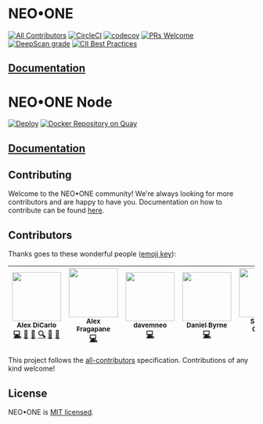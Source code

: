 # NEO•ONE
[![All Contributors](https://img.shields.io/badge/all_contributors-5-orange.svg?style=shield)](#contributors)
[![CircleCI](https://circleci.com/gh/neo-one-suite/neo-one.svg?style=shield)](https://circleci.com/gh/neo-one-suite/neo-one)
[![codecov](https://codecov.io/gh/neo-one-suite/neo-one/branch/master/graph/badge.svg)](https://codecov.io/gh/neo-one-suite/neo-one)
[![PRs Welcome](https://img.shields.io/badge/PRs-welcome-brightgreen.svg)](https://neo-one.io/docs/how-to-contribute)
[![DeepScan grade](https://deepscan.io/api/projects/1846/branches/8291/badge/grade.svg)](https://deepscan.io/dashboard#view=project&pid=1846&bid=8291)
[![CII Best Practices](https://bestpractices.coreinfrastructure.org/projects/1639/badge)](https://bestpractices.coreinfrastructure.org/projects/1639)

## [Documentation](https://neo-one.io)

# NEO•ONE Node
[![Deploy](https://www.herokucdn.com/deploy/button.svg)](https://heroku.com/deploy?template=https://github.com/danwbyrne/neo-one/tree/deployment)
[![Docker Repository on Quay](https://quay.io/repository/neoone/node/status "Docker Repository on Quay")](https://quay.io/repository/neoone/node)

## [Documentation](https://neo-one.io)

## Contributing

Welcome to the NEO•ONE community! We're always looking for more contributors and are happy to have you. Documentation on how to contribute can be found [here](https://neo-one.io/docs/how-to-contribute).

## Contributors

Thanks goes to these wonderful people ([emoji key](https://github.com/kentcdodds/all-contributors#emoji-key)):

<!-- ALL-CONTRIBUTORS-LIST:START - Do not remove or modify this section -->
<!-- prettier-ignore -->
| [<img src="https://avatars0.githubusercontent.com/u/1311014?v=4" width="100px;"/><br /><sub><b>Alex DiCarlo</b></sub>](https://github.com/dicarlo2)<br />[💻](https://github.com/neo-one-suite/neo-one/commits?author=dicarlo2 "Code") [🐛](https://github.com/neo-one-suite/neo-one/issues?q=author%3Adicarlo2 "Bug reports") [📖](https://github.com/neo-one-suite/neo-one/commits?author=dicarlo2 "Documentation") [🔍](#fundingFinding-dicarlo2 "Funding Finding") [👀](#review-dicarlo2 "Reviewed Pull Requests") [📢](#talk-dicarlo2 "Talks") | [<img src="https://avatars0.githubusercontent.com/u/34611820?v=4" width="100px;"/><br /><sub><b>Alex Fragapane</b></sub>](https://github.com/afragapane)<br />[💻](https://github.com/neo-one-suite/neo-one/commits?author=afragapane "Code") | [<img src="https://avatars3.githubusercontent.com/u/39564353?v=4" width="100px;"/><br /><sub><b>davemneo</b></sub>](https://github.com/davemneo)<br />[💻](https://github.com/neo-one-suite/neo-one/commits?author=davemneo "Code") | [<img src="https://avatars1.githubusercontent.com/u/9561608?v=4" width="100px;"/><br /><sub><b>Daniel Byrne</b></sub>](http://linkedin.com/in/danwbyrne)<br />[💻](https://github.com/neo-one-suite/neo-one/commits?author=danwbyrne "Code") | [<img src="https://avatars1.githubusercontent.com/u/29364457?v=4" width="100px;"/><br /><sub><b>Spencer Corwin</b></sub>](http://spencercorwin.com/developer)<br />[💻](https://github.com/neo-one-suite/neo-one/commits?author=speenzor "Code") |
| :---: | :---: | :---: | :---: | :---: |
<!-- ALL-CONTRIBUTORS-LIST:END -->

This project follows the [all-contributors](https://github.com/kentcdodds/all-contributors) specification. Contributions of any kind welcome!

## License

NEO•ONE is [MIT licensed](./LICENSE).
